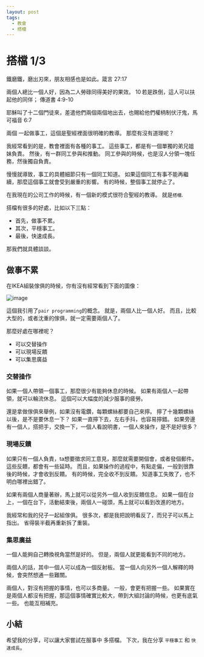 ```yaml
---
layout: post
tags:
  - 教會
  - 搭檔
--- 
```


# 搭檔 1/3

鐵磨鐵，磨出刃來，朋友相感也是如此。箴言 27:17

兩個人總比一個人好，因為二人勞碌同得美好的果效。 10 若是跌倒，這人可以扶起他的同伴； 傳道書 4:9-10

耶穌叫了十二個門徒來，差遣他們兩個兩個地出去，也賜給他們權柄制伏汙鬼，馬可福音 6:7

兩個 一起做事工，這個是聖經裡面很明確的教導。
那麼有沒有道理呢？

我經常看到的是，教會裡面有各種的事工。
這些事工，都是有一個單獨的弟兄姐妹負責。
然後，有一群同工參與和推動。
同工參與的時候，也是沒人分領一塊任務，然後獨自負責。

慢慢就導致，事工的具體細節只有一個同工知道。
如果這個同工有事不能再繼續，那麼這個事工就會受到嚴重的影響。
有的時候，整個事工就停止了。

在我現在的公司工作的時候，有一個新的模式很符合聖經的教導。
就是`搭檔`.

搭檔有很多的好處，比如以下三點：
- 首先，做事不累。
- 其次，平穩事工。
- 最後，快速成長。

那我們就具體談談。

## 做事不累

在IKEA組裝傢俱的時候，你有沒有經常看到下面的圖像：

![image](https://sortega.github.io/assets/pair_programming/ikea.jpg)

這個我引用了`pair programming`的概念。
就是，兩個人比一個人好。
而且，比較大型的，或者沈重的傢俱，就一定需要兩個人了。

那麼好處在哪裡呢？
- 可以交替操作
- 可以現場反饋
- 可以集思廣益

### 交替操作

如果一個人帶領一個事工，那麼很少有能夠休息的時候。
如果有兩個人一起帶領，就可以輪流休息。
這個可以大幅度的減少服事的疲勞。

還是拿做傢俱來舉例，如果沒有電鑽，每顆螺絲都要自己來擰。
擰了十幾顆螺絲以後，是不是要休息一下？
如果一直擰下去，左右手抖，也容易擰錯。
如果旁邊有一個人，搭把手，交換一下，一個人看說明書，一個人來操作，是不是好很多？

### 現場反饋

如果只有一個人負責，ta想要徵求同工意見，那麼就需要開個會，或者發個郵件。
這些反饋，都會有一些延時。
而且，如果操作的過程中，有點走偏，一般到很靠後的時候，才會收到反饋。
有的時候，完全收不到反饋。
知道事工失敗了，也不明白哪裡出錯了。

如果有兩個人商量著辦，馬上就可以從另外一個人收到反饋信息。
如果一個在台上，一個在台下，活動結束後，兩個人一碰頭，馬上就可以看到改進的地方。

我經常和我的兒子一起組傢俱。
很多次，都是我把說明看反了，而兒子可以馬上指出。
省得裝半截再重新拆了重裝。

### 集思廣益

一個人能夠自己轉換視角當然是好的。
但是，兩個人就更能看到不同的地方。

兩個人的話，其中一個人可以成為一個反射板。
當一個人向另外一個人解釋的時候，會突然想通一些難關。

兩個人，對沒有把握的事情，也可以多商量。
一般，會更有把握一些。
如果實在是兩個人都沒有把握，那這個事情確實比較大，帶到大組討論的時候，也更有底氣一些。
也能互相補充。

## 小結

希望我的分享，可以讓大家嘗試在服事中 多搭檔。
下次，我在分享 `平穩事工` 和 `快速成長`。

